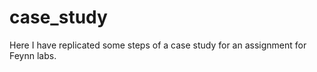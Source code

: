 <h1>case_study</h1>
<p> Here I have replicated some steps of a case study for an assignment for Feynn labs.<p>
